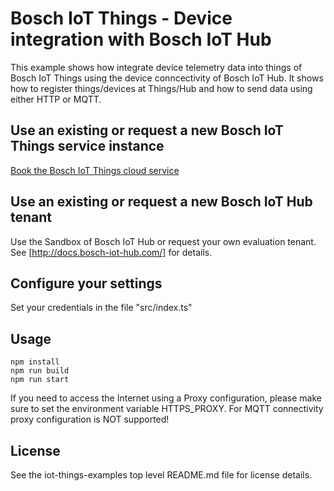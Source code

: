 # Bosch IoT Things - Device integration with Bosch IoT Hub

This example shows how integrate device telemetry data into things of Bosch IoT Things using the device conncectivity of Bosch IoT Hub.
It shows how to register things/devices at Things/Hub and how to send data using either HTTP or MQTT.

## Use an existing or request a new Bosch IoT Things service instance

<a href="https://things.apps.bosch-iot-cloud.com/dokuwiki/doku.php?id=002_getting_started:booking:booking">Book the Bosch IoT Things cloud service</a>

## Use an existing or request a new Bosch IoT Hub tenant

Use the Sandbox of Bosch IoT Hub or request your own evaluation tenant. See [http://docs.bosch-iot-hub.com/] for details.

## Configure your settings

Set your credentials in the file "src/index.ts"

## Usage

```
npm install
npm run build
npm run start
```

If you need to access the Internet using a Proxy configuration, please make sure to set the environment variable HTTPS_PROXY.
For MQTT connectivity proxy configuration is NOT supported!

## License
See the iot-things-examples top level README.md file for license details.
